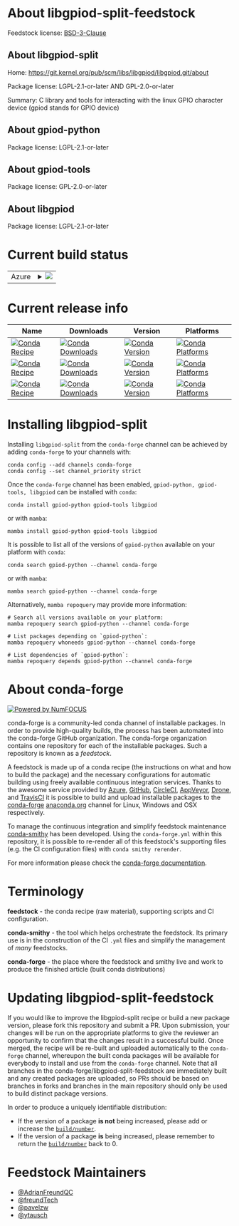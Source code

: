 About libgpiod-split-feedstock
==============================

Feedstock license: [BSD-3-Clause](https://github.com/conda-forge/libgpiod-split-feedstock/blob/main/LICENSE.txt)


About libgpiod-split
--------------------

Home: https://git.kernel.org/pub/scm/libs/libgpiod/libgpiod.git/about

Package license: LGPL-2.1-or-later AND GPL-2.0-or-later

Summary: C library and tools for interacting with the linux GPIO character device (gpiod stands for GPIO device)

About gpiod-python
------------------



Package license: LGPL-2.1-or-later

About gpiod-tools
-----------------



Package license: GPL-2.0-or-later

About libgpiod
--------------



Package license: LGPL-2.1-or-later

Current build status
====================


<table>
    
  <tr>
    <td>Azure</td>
    <td>
      <details>
        <summary>
          <a href="https://dev.azure.com/conda-forge/feedstock-builds/_build/latest?definitionId=22686&branchName=main">
            <img src="https://dev.azure.com/conda-forge/feedstock-builds/_apis/build/status/libgpiod-split-feedstock?branchName=main">
          </a>
        </summary>
        <table>
          <thead><tr><th>Variant</th><th>Status</th></tr></thead>
          <tbody><tr>
              <td>linux_64</td>
              <td>
                <a href="https://dev.azure.com/conda-forge/feedstock-builds/_build/latest?definitionId=22686&branchName=main">
                  <img src="https://dev.azure.com/conda-forge/feedstock-builds/_apis/build/status/libgpiod-split-feedstock?branchName=main&jobName=linux&configuration=linux%20linux_64_" alt="variant">
                </a>
              </td>
            </tr><tr>
              <td>linux_aarch64</td>
              <td>
                <a href="https://dev.azure.com/conda-forge/feedstock-builds/_build/latest?definitionId=22686&branchName=main">
                  <img src="https://dev.azure.com/conda-forge/feedstock-builds/_apis/build/status/libgpiod-split-feedstock?branchName=main&jobName=linux&configuration=linux%20linux_aarch64_" alt="variant">
                </a>
              </td>
            </tr><tr>
              <td>linux_ppc64le</td>
              <td>
                <a href="https://dev.azure.com/conda-forge/feedstock-builds/_build/latest?definitionId=22686&branchName=main">
                  <img src="https://dev.azure.com/conda-forge/feedstock-builds/_apis/build/status/libgpiod-split-feedstock?branchName=main&jobName=linux&configuration=linux%20linux_ppc64le_" alt="variant">
                </a>
              </td>
            </tr>
          </tbody>
        </table>
      </details>
    </td>
  </tr>
</table>

Current release info
====================

| Name | Downloads | Version | Platforms |
| --- | --- | --- | --- |
| [![Conda Recipe](https://img.shields.io/badge/recipe-gpiod--python-green.svg)](https://anaconda.org/conda-forge/gpiod-python) | [![Conda Downloads](https://img.shields.io/conda/dn/conda-forge/gpiod-python.svg)](https://anaconda.org/conda-forge/gpiod-python) | [![Conda Version](https://img.shields.io/conda/vn/conda-forge/gpiod-python.svg)](https://anaconda.org/conda-forge/gpiod-python) | [![Conda Platforms](https://img.shields.io/conda/pn/conda-forge/gpiod-python.svg)](https://anaconda.org/conda-forge/gpiod-python) |
| [![Conda Recipe](https://img.shields.io/badge/recipe-gpiod--tools-green.svg)](https://anaconda.org/conda-forge/gpiod-tools) | [![Conda Downloads](https://img.shields.io/conda/dn/conda-forge/gpiod-tools.svg)](https://anaconda.org/conda-forge/gpiod-tools) | [![Conda Version](https://img.shields.io/conda/vn/conda-forge/gpiod-tools.svg)](https://anaconda.org/conda-forge/gpiod-tools) | [![Conda Platforms](https://img.shields.io/conda/pn/conda-forge/gpiod-tools.svg)](https://anaconda.org/conda-forge/gpiod-tools) |
| [![Conda Recipe](https://img.shields.io/badge/recipe-libgpiod-green.svg)](https://anaconda.org/conda-forge/libgpiod) | [![Conda Downloads](https://img.shields.io/conda/dn/conda-forge/libgpiod.svg)](https://anaconda.org/conda-forge/libgpiod) | [![Conda Version](https://img.shields.io/conda/vn/conda-forge/libgpiod.svg)](https://anaconda.org/conda-forge/libgpiod) | [![Conda Platforms](https://img.shields.io/conda/pn/conda-forge/libgpiod.svg)](https://anaconda.org/conda-forge/libgpiod) |

Installing libgpiod-split
=========================

Installing `libgpiod-split` from the `conda-forge` channel can be achieved by adding `conda-forge` to your channels with:

```
conda config --add channels conda-forge
conda config --set channel_priority strict
```

Once the `conda-forge` channel has been enabled, `gpiod-python, gpiod-tools, libgpiod` can be installed with `conda`:

```
conda install gpiod-python gpiod-tools libgpiod
```

or with `mamba`:

```
mamba install gpiod-python gpiod-tools libgpiod
```

It is possible to list all of the versions of `gpiod-python` available on your platform with `conda`:

```
conda search gpiod-python --channel conda-forge
```

or with `mamba`:

```
mamba search gpiod-python --channel conda-forge
```

Alternatively, `mamba repoquery` may provide more information:

```
# Search all versions available on your platform:
mamba repoquery search gpiod-python --channel conda-forge

# List packages depending on `gpiod-python`:
mamba repoquery whoneeds gpiod-python --channel conda-forge

# List dependencies of `gpiod-python`:
mamba repoquery depends gpiod-python --channel conda-forge
```


About conda-forge
=================

[![Powered by
NumFOCUS](https://img.shields.io/badge/powered%20by-NumFOCUS-orange.svg?style=flat&colorA=E1523D&colorB=007D8A)](https://numfocus.org)

conda-forge is a community-led conda channel of installable packages.
In order to provide high-quality builds, the process has been automated into the
conda-forge GitHub organization. The conda-forge organization contains one repository
for each of the installable packages. Such a repository is known as a *feedstock*.

A feedstock is made up of a conda recipe (the instructions on what and how to build
the package) and the necessary configurations for automatic building using freely
available continuous integration services. Thanks to the awesome service provided by
[Azure](https://azure.microsoft.com/en-us/services/devops/), [GitHub](https://github.com/),
[CircleCI](https://circleci.com/), [AppVeyor](https://www.appveyor.com/),
[Drone](https://cloud.drone.io/welcome), and [TravisCI](https://travis-ci.com/)
it is possible to build and upload installable packages to the
[conda-forge](https://anaconda.org/conda-forge) [anaconda.org](https://anaconda.org/)
channel for Linux, Windows and OSX respectively.

To manage the continuous integration and simplify feedstock maintenance
[conda-smithy](https://github.com/conda-forge/conda-smithy) has been developed.
Using the ``conda-forge.yml`` within this repository, it is possible to re-render all of
this feedstock's supporting files (e.g. the CI configuration files) with ``conda smithy rerender``.

For more information please check the [conda-forge documentation](https://conda-forge.org/docs/).

Terminology
===========

**feedstock** - the conda recipe (raw material), supporting scripts and CI configuration.

**conda-smithy** - the tool which helps orchestrate the feedstock.
                   Its primary use is in the construction of the CI ``.yml`` files
                   and simplify the management of *many* feedstocks.

**conda-forge** - the place where the feedstock and smithy live and work to
                  produce the finished article (built conda distributions)


Updating libgpiod-split-feedstock
=================================

If you would like to improve the libgpiod-split recipe or build a new
package version, please fork this repository and submit a PR. Upon submission,
your changes will be run on the appropriate platforms to give the reviewer an
opportunity to confirm that the changes result in a successful build. Once
merged, the recipe will be re-built and uploaded automatically to the
`conda-forge` channel, whereupon the built conda packages will be available for
everybody to install and use from the `conda-forge` channel.
Note that all branches in the conda-forge/libgpiod-split-feedstock are
immediately built and any created packages are uploaded, so PRs should be based
on branches in forks and branches in the main repository should only be used to
build distinct package versions.

In order to produce a uniquely identifiable distribution:
 * If the version of a package **is not** being increased, please add or increase
   the [``build/number``](https://docs.conda.io/projects/conda-build/en/latest/resources/define-metadata.html#build-number-and-string).
 * If the version of a package **is** being increased, please remember to return
   the [``build/number``](https://docs.conda.io/projects/conda-build/en/latest/resources/define-metadata.html#build-number-and-string)
   back to 0.

Feedstock Maintainers
=====================

* [@AdrianFreundQC](https://github.com/AdrianFreundQC/)
* [@freundTech](https://github.com/freundTech/)
* [@pavelzw](https://github.com/pavelzw/)
* [@ytausch](https://github.com/ytausch/)

